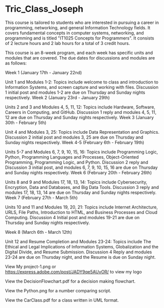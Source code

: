# Tric_Class_Joseph
This course is tailored to students who are interested in pursuing a career in programming, networking, and general Information Technology fields. It covers fundamental concepts in computer systems, networking, and programming and is titled "IT1025 Concepts for Programmers". It consists of 2 lecture hours and 2 lab hours for a total of 3 credit hours.

This course is an 8-week program, and each week has specific units and modules that are covered. The due dates for discussions and modules are as follows:

Week 1 (January 17th - January 22nd)

Unit 1 and Modules 1-2: Topics include welcome to class and introduction to Information Systems, and screen capture and working with files. Discussion 1 initial post and modules 1-2 are due on Thursday and Sunday nights respectively.
Week 2 (January 23rd - January 29th)

Units 2 and 3 and Modules 4, 5, 11, 12: Topics include Hardware, Software, Careers in Computing, and GitHub. Discussion 1 reply and modules 4, 5, 11, 12 are due on Thursday and Sunday nights respectively.
Week 3 (January 30th - February 5th)

Unit 4 and Modules 3, 25: Topics include Data Representation and Graphics. Discussion 2 initial post and modules 3, 25 are due on Thursday and Sunday nights respectively.
Week 4-5 (February 6th - February 19th)

Units 5-7 and Modules 6, 7, 9, 10, 15, 16: Topics include Programming Logic, Python, Programming Languages and Processes, Object-Oriented Programming, Programming Logic, and Python. Discussion 2 reply and Discussion 3 initial post, and modules 6, 7, 9, 10, 15, 16 are due on Thursday and Sunday nights respectively.
Week 6 (February 20th - February 26th)

Units 8 and 9 and Modules 17, 18, 13, 14: Topics include Cybersecurity, Encryption, Data and Databases, and Big Data Tools. Discussion 3 reply and modules 17, 18, 13, 14 are due on Thursday and Sunday nights respectively.
Week 7 (February 27th - March 5th)

Units 10 and 11 and Modules 19, 20, 21: Topics include Internet Architecture, URLS, File Paths, Introduction to HTML, and Business Processes and Cloud Computing. Discussion 4 Initial post and modules 19-21 are due on Thursday and Sunday nights respectively.

Week 8 (March 6th - March 12th)

Unit 12 and Resume Completion and Modules 23-24: Topics include The Ethical and Legal Implications of Information Systems, Globalization and the Digital Divide, and Resume Submission. Discussion 4 Reply and modules 23-24 are due on Thursday night, and the Resume is due on Sunday night. 


View My project-1.png or https://express.adobe.com/post/JADY9qe5AUvOR/ to view my logo

View the DecisionFlowchart.pdf for a decision making flowchart.

View the Python.png for a number comparing script.

View the CarClass.pdf for a class written in UML format.
